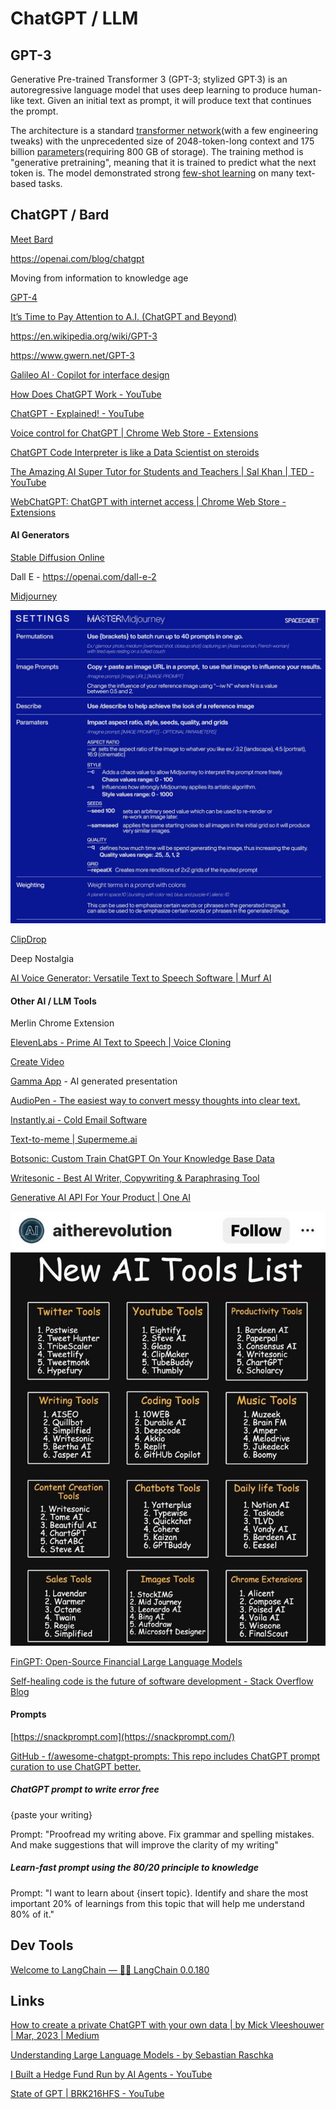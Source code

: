 # ChatGPT / LLM

## GPT-3

Generative Pre-trained Transformer 3 (GPT-3; stylized GPT·3) is an autoregressive language model that uses deep learning to produce human-like text. Given an initial text as prompt, it will produce text that continues the prompt.

The architecture is a standard [transformer network](https://en.wikipedia.org/wiki/Transformer_(machine_learning_model))(with a few engineering tweaks) with the unprecedented size of 2048-token-long context and 175 billion [parameters](https://en.wikipedia.org/wiki/Parameter_(machine_learning))(requiring 800 GB of storage). The training method is "generative pretraining", meaning that it is trained to predict what the next token is. The model demonstrated strong [few-shot learning](https://en.wikipedia.org/wiki/Few-shot_learning) on many text-based tasks.

## ChatGPT / Bard

[Meet Bard](https://bard.google.com/)

<https://openai.com/blog/chatgpt>

Moving from information to knowledge age

[GPT-4](https://openai.com/research/gpt-4)

[It’s Time to Pay Attention to A.I. (ChatGPT and Beyond)](https://www.youtube.com/watch?v=0uQqMxXoNVs)

<https://en.wikipedia.org/wiki/GPT-3>

<https://www.gwern.net/GPT-3>

[Galileo AI · Copilot for interface design](https://www.usegalileo.ai/)

[How Does ChatGPT Work - YouTube](https://www.youtube.com/watch?v=WlbPnZ_SOX4)

[ChatGPT - Explained! - YouTube](https://www.youtube.com/watch?v=NpmnWgQgcsA)

[Voice control for ChatGPT | Chrome Web Store - Extensions](https://chrome.google.com/webstore/detail/voice-control-for-chatgpt/eollffkcakegifhacjnlnegohfdlidhn)

[ChatGPT Code Interpreter is like a Data Scientist on steroids](https://twitter.com/moritzkremb/status/1654107314528612355)

[The Amazing AI Super Tutor for Students and Teachers | Sal Khan | TED - YouTube](https://www.youtube.com/watch?v=hJP5GqnTrNo&ab_channel=TED)

[WebChatGPT: ChatGPT with internet access | Chrome Web Store - Extensions](https://chrome.google.com/webstore/detail/webchatgpt-chatgpt-with-i/lpfemeioodjbpieminkklglpmhlngfcn/related)

#### AI Generators

[Stable Diffusion Online](https://stablediffusionweb.com/)

Dall E - <https://openai.com/dall-e-2>

[Midjourney](https://www.midjourney.com/)

![midjourney-cheatsheet](../../media/Screenshot%202023-05-26%20at%201.56.33%20PM.png)

[ClipDrop](https://clipdrop.co/)

Deep Nostalgia

[AI Voice Generator: Versatile Text to Speech Software | Murf AI](https://murf.ai/)

#### Other AI / LLM Tools

Merlin Chrome Extension

[ElevenLabs - Prime AI Text to Speech | Voice Cloning](https://beta.elevenlabs.io/)

[Create Video](https://studio.d-id.com/editor)

[Gamma App](https://gamma.app/) - AI generated presentation

[AudioPen - The easiest way to convert messy thoughts into clear text.](https://audiopen.ai/)

[Instantly.ai - Cold Email Software](https://instantly.ai/)

[Text-to-meme | Supermeme.ai](https://app.supermeme.ai/text-to-meme)

[Botsonic: Custom Train ChatGPT On Your Knowledge Base Data](https://writesonic.com/botsonic)

[Writesonic - Best AI Writer, Copywriting & Paraphrasing Tool](https://writesonic.com/)

[Generative AI API For Your Product | One AI](https://www.oneai.com/)

![ai-tools](../../media/image.png)

[FinGPT: Open-Source Financial Large Language Models](https://arxiv.org/abs/2306.06031)

[Self-healing code is the future of software development - Stack Overflow Blog](https://stackoverflow.blog/2023/06/07/self-healing-code-is-the-future-of-software-development/)

#### Prompts

[https://snackprompt.com](https://snackprompt.com/)

[GitHub - f/awesome-chatgpt-prompts: This repo includes ChatGPT prompt curation to use ChatGPT better.](https://github.com/f/awesome-chatgpt-prompts)

##### ChatGPT prompt to write error free

{paste your writing}

Prompt: "Proofread my writing above. Fix grammar and spelling mistakes. And make suggestions that will improve the clarity of my writing"

##### Learn-fast prompt using the 80/20 principle to knowledge

Prompt: "I want to learn about {insert topic}. Identify and share the most important 20% of learnings from this topic that will help me understand 80% of it."

## Dev Tools

[Welcome to LangChain — 🦜🔗 LangChain 0.0.180](https://python.langchain.com/en/latest/index.html)

## Links

[How to create a private ChatGPT with your own data | by Mick Vleeshouwer | Mar, 2023 | Medium](https://medium.com/@imicknl/how-to-create-a-private-chatgpt-with-your-own-data-15754e6378a1)

[Understanding Large Language Models - by Sebastian Raschka](https://magazine.sebastianraschka.com/p/understanding-large-language-models)

[I Built a Hedge Fund Run by AI Agents - YouTube](https://www.youtube.com/watch?v=vnzt4lwzbXU)

[State of GPT | BRK216HFS - YouTube](https://www.youtube.com/watch?v=bZQun8Y4L2A)
